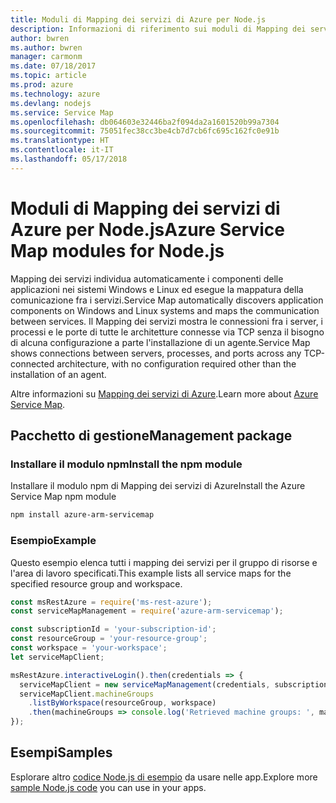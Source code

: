 ```yaml
---
title: Moduli di Mapping dei servizi di Azure per Node.js
description: Informazioni di riferimento sui moduli di Mapping dei servizi di Azure per Node.js
author: bwren
ms.author: bwren
manager: carmonm
ms.date: 07/18/2017
ms.topic: article
ms.prod: azure
ms.technology: azure
ms.devlang: nodejs
ms.service: Service Map
ms.openlocfilehash: db064603e32446ba2f094da2a1601520b99a7304
ms.sourcegitcommit: 75051fec38cc3be4cb7d7cb6fc695c162fc0e91b
ms.translationtype: HT
ms.contentlocale: it-IT
ms.lasthandoff: 05/17/2018
---
```

# <a name="azure-service-map-modules-for-nodejs"></a><span data-ttu-id="aaf2d-103">Moduli di Mapping dei servizi di Azure per Node.js</span><span class="sxs-lookup"><span data-stu-id="aaf2d-103">Azure Service Map modules for Node.js</span></span>

<span data-ttu-id="aaf2d-104">Mapping dei servizi individua automaticamente i componenti delle applicazioni nei sistemi Windows e Linux ed esegue la mappatura della comunicazione fra i servizi.</span><span class="sxs-lookup"><span data-stu-id="aaf2d-104">Service Map automatically discovers application components on Windows and Linux systems and maps the communication between services.</span></span> <span data-ttu-id="aaf2d-105">Il Mapping dei servizi mostra le connessioni fra i server, i processi e le porte di tutte le architetture connesse via TCP senza il bisogno di alcuna configurazione a parte l'installazione di un agente.</span><span class="sxs-lookup"><span data-stu-id="aaf2d-105">Service Map shows connections between servers, processes, and ports across any TCP-connected architecture, with no configuration required other than the installation of an agent.</span></span>

<span data-ttu-id="aaf2d-106">Altre informazioni su [Mapping dei servizi di Azure](https://docs.microsoft.com/azure/operations-management-suite/operations-management-suite-service-map).</span><span class="sxs-lookup"><span data-stu-id="aaf2d-106">Learn more about [Azure Service Map](https://docs.microsoft.com/azure/operations-management-suite/operations-management-suite-service-map).</span></span>

## <a name="management-package"></a><span data-ttu-id="aaf2d-107">Pacchetto di gestione</span><span class="sxs-lookup"><span data-stu-id="aaf2d-107">Management package</span></span>

### <a name="install-the-npm-module"></a><span data-ttu-id="aaf2d-108">Installare il modulo npm</span><span class="sxs-lookup"><span data-stu-id="aaf2d-108">Install the npm module</span></span>

<span data-ttu-id="aaf2d-109">Installare il modulo npm di Mapping dei servizi di Azure</span><span class="sxs-lookup"><span data-stu-id="aaf2d-109">Install the Azure Service Map npm module</span></span>

```bash
npm install azure-arm-servicemap
```

### <a name="example"></a><span data-ttu-id="aaf2d-110">Esempio</span><span class="sxs-lookup"><span data-stu-id="aaf2d-110">Example</span></span>

<span data-ttu-id="aaf2d-111">Questo esempio elenca tutti i mapping dei servizi per il gruppo di risorse e l'area di lavoro specificati.</span><span class="sxs-lookup"><span data-stu-id="aaf2d-111">This example lists all service maps for the specified resource group and workspace.</span></span>

```javascript
const msRestAzure = require('ms-rest-azure');
const serviceMapManagement = require('azure-arm-servicemap');

const subscriptionId = 'your-subscription-id';
const resourceGroup = 'your-resource-group';
const workspace = 'your-workspace';
let serviceMapClient;

msRestAzure.interactiveLogin().then(credentials => {
  serviceMapClient = new serviceMapManagement(credentials, subscriptionId);
  serviceMapClient.machineGroups
    .listByWorkspace(resourceGroup, workspace)
    .then(machineGroups => console.log('Retrieved machine groups: ', machineGroups));
});
```

## <a name="samples"></a><span data-ttu-id="aaf2d-112">Esempi</span><span class="sxs-lookup"><span data-stu-id="aaf2d-112">Samples</span></span>

<span data-ttu-id="aaf2d-113">Esplorare altro [codice Node.js di esempio](https://azure.microsoft.com/resources/samples/?platform=nodejs) da usare nelle app.</span><span class="sxs-lookup"><span data-stu-id="aaf2d-113">Explore more [sample Node.js code](https://azure.microsoft.com/resources/samples/?platform=nodejs) you can use in your apps.</span></span>
